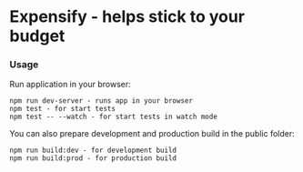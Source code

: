 # Expensify - helps stick to your budget

### Usage

Run application in your browser:
```
npm run dev-server - runs app in your browser
npm test - for start tests
npm test -- --watch - for start tests in watch mode
```

You can also prepare development and production build in the public folder:
```
npm run build:dev - for development build
npm run build:prod - for production build
```
